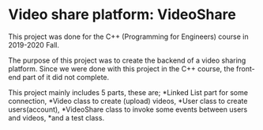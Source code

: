 # Video share platform: VideoShare
This project was done for the C++ (Programming for Engineers) course in 2019-2020 Fall.

The purpose of this project was to create the backend of a video sharing platform. Since we were done with this project in the C++ course, 
the front-end part of it did not complete.

This project mainly includes 5 parts, these are; 
*Linked List part for some connection, 
*Video class to create (upload) videos, 
*User class to create users(account), 
*VideoShare class to invoke some events between users and videos, 
*and a test class.
